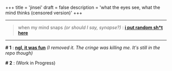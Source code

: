 +++
title = 'jinsei'
draft = false
description = 'what the eyes see, what the mind thinks (censored version)'
+++

---

> when my mind snaps *(or should I say, synapse?)* :
**[i put random sh\*t here](https://u-d-ash.github.io/Bloggo/blogposts/bytes/)**

---

**# 1** : **[ngl, it was fun](https://u-d-ash.github.io/Bloggo/jinsei/)** *(I removed it. The cringe was killing me. It's still in the repo though)*

**# 2** : (Work in Progress)
